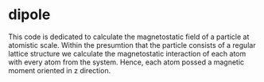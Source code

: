 # dipole


This code is dedicated to calculate the magnetostatic field of a particle at atomistic scale. Within the presumtion that the particle consists of a regular lattice structure we calculate the magnetostatic interaction of each atom with every atom from the system. Hence, each atom possed a magnetic moment oriented in z direction.
